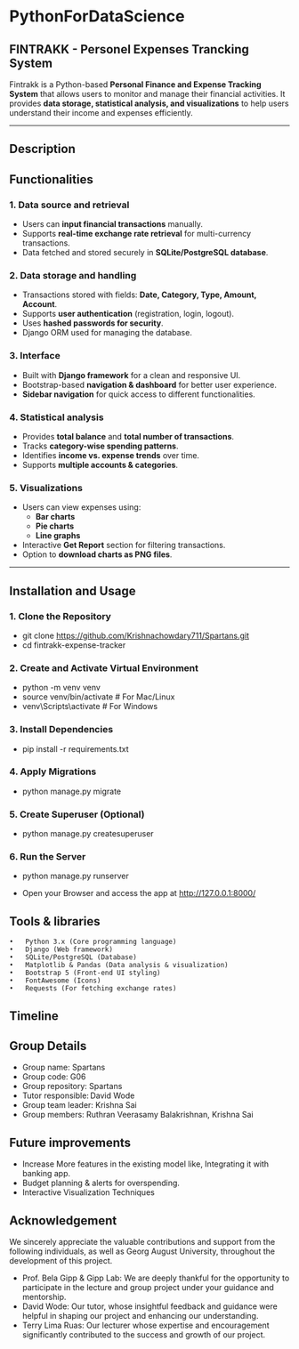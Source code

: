 # PythonForDataScience
## FINTRAKK - Personel Expenses Trancking System
Fintrakk is a Python-based **Personal Finance and Expense Tracking System** that allows users to monitor and manage their financial activities. It provides **data storage, statistical analysis, and visualizations** to help users understand their income and expenses efficiently.

---
## Description

## Functionalities
### 1. Data source and retrieval
- Users can **input financial transactions** manually.
- Supports **real-time exchange rate retrieval** for multi-currency transactions.
- Data fetched and stored securely in **SQLite/PostgreSQL database**.

### 2. Data storage and handling
- Transactions stored with fields: **Date, Category, Type, Amount, Account**.
- Supports **user authentication** (registration, login, logout).
- Uses **hashed passwords for security**.
- Django ORM used for managing the database.

### 3. Interface
- Built with **Django framework** for a clean and responsive UI.
- Bootstrap-based **navigation & dashboard** for better user experience.
- **Sidebar navigation** for quick access to different functionalities.

### 4. Statistical analysis
- Provides **total balance** and **total number of transactions**.
- Tracks **category-wise spending patterns**.
- Identifies **income vs. expense trends** over time.
- Supports **multiple accounts & categories**.

### 5. Visualizations
- Users can view expenses using:
  - **Bar charts**
  - **Pie charts**
  - **Line graphs**
- Interactive **Get Report** section for filtering transactions.
- Option to **download charts as PNG files**.

---

## Installation and Usage
### **1. Clone the Repository**
- git clone https://github.com/Krishnachowdary711/Spartans.git
- cd fintrakk-expense-tracker
### **2. Create and Activate Virtual Environment**
- python -m venv venv
- source venv/bin/activate  # For Mac/Linux
- venv\Scripts\activate  # For Windows
### **3. Install Dependencies**
- pip install -r requirements.txt
### **4. Apply Migrations**
- python manage.py migrate
### **5. Create Superuser (Optional)**
- python manage.py createsuperuser
### **6. Run the Server**
- python manage.py runserver

- Open your Browser and access the app at http://127.0.0.1:8000/

## Tools & libraries
	•	Python 3.x (Core programming language)
	•	Django (Web framework)
	•	SQLite/PostgreSQL (Database)
	•	Matplotlib & Pandas (Data analysis & visualization)
	•	Bootstrap 5 (Front-end UI styling)
	•	FontAwesome (Icons)
	•	Requests (For fetching exchange rates)

## Timeline

## Group Details
* Group name: Spartans
* Group code: G06
* Group repository: Spartans
* Tutor responsible: David Wode
* Group team leader: Krishna Sai
* Group members: Ruthran Veerasamy Balakrishnan, Krishna Sai


## Future improvements
- Increase More features in the existing model like, Integrating it with banking app.
- Budget planning & alerts for overspending.
- Interactive Visualization Techniques

## Acknowledgement
We sincerely appreciate the valuable contributions and support from the following individuals, as well as Georg August University, throughout the development of this project.

* Prof. Bela Gipp & Gipp Lab: We are deeply thankful for the opportunity to participate in the lecture and group project under your guidance and mentorship.
* David Wode: Our tutor, whose insightful feedback and guidance were helpful in shaping our project and enhancing our understanding.
* Terry Lima Ruas: Our lecturer whose expertise and encouragement significantly contributed to the success and growth of our project.